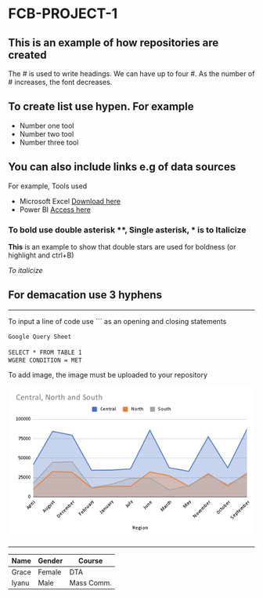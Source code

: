  # FCB-PROJECT-1

## This is an example of how repositories are created
The # is used to write headings. We can have up to four #. As the number of # increases, the font decreases.

## To create list use hypen. For example
- Number one tool
- Number two tool
- Number three tool

## You can also include links e.g of data sources
For example,
Tools used
- Microsoft Excel [Download here](https://microsoft.com)
- Power BI [Access here](https:microsoft.com)

### To bold use double asterisk **, Single asterisk, * is to Italicize

**This** is an example to show that double stars are used for boldness (or highlight and ctrl+B)

*To italicize*

## For demacation use 3 hyphens

---

To input a line of code use ``` as an opening and closing statements

```
Google Query Sheet

SELECT * FROM TABLE 1
WGERE CONDITION = MET

```

To add image, the image must be uploaded to your repository

![](Chart.png)


---
|Name|Gender|Course|
|-|-|-|
|Grace|Female|DTA|
|Iyanu|Male|Mass Comm.|


